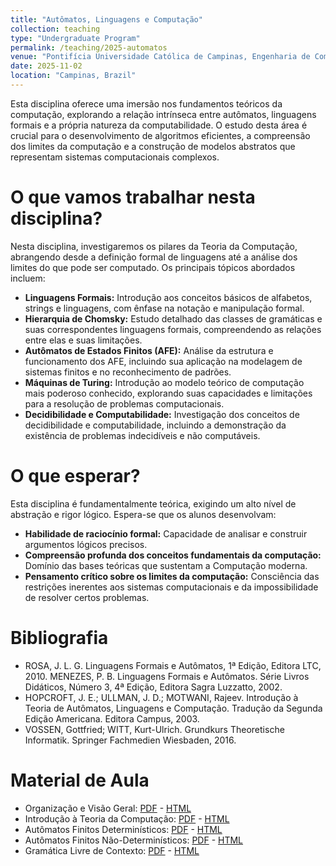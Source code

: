 ```yaml
---
title: "Autômatos, Linguagens e Computação"
collection: teaching
type: "Undergraduate Program"
permalink: /teaching/2025-automatos
venue: "Pontifícia Universidade Católica de Campinas, Engenharia de Computação"
date: 2025-11-02
location: "Campinas, Brazil"
---
```


Esta disciplina oferece uma imersão nos fundamentos teóricos da computação, explorando a relação intrínseca entre autômatos, linguagens formais e a própria natureza da computabilidade. O estudo desta área é crucial para o desenvolvimento de algoritmos eficientes, a compreensão dos limites da computação e a construção de modelos abstratos que representam sistemas computacionais complexos.

# O que vamos trabalhar nesta disciplina?

Nesta disciplina, investigaremos os pilares da Teoria da Computação, abrangendo desde a definição formal de linguagens até a análise dos limites do que pode ser computado. Os principais tópicos abordados incluem:

*   **Linguagens Formais:** Introdução aos conceitos básicos de alfabetos, strings e linguagens, com ênfase na notação e manipulação formal.
*   **Hierarquia de Chomsky:** Estudo detalhado das classes de gramáticas e suas correspondentes linguagens formais, compreendendo as relações entre elas e suas limitações.
*   **Autômatos de Estados Finitos (AFE):** Análise da estrutura e funcionamento dos AFE, incluindo sua aplicação na modelagem de sistemas finitos e no reconhecimento de padrões.
*   **Máquinas de Turing:** Introdução ao modelo teórico de computação mais poderoso conhecido, explorando suas capacidades e limitações para a resolução de problemas computacionais.
*   **Decidibilidade e Computabilidade:** Investigação dos conceitos de decidibilidade e computabilidade, incluindo a demonstração da existência de problemas indecidíveis e não computáveis.

# O que esperar?

Esta disciplina é fundamentalmente teórica, exigindo um alto nível de abstração e rigor lógico. Espera-se que os alunos desenvolvam:

*   **Habilidade de raciocínio formal:** Capacidade de analisar e construir argumentos lógicos precisos.
*   **Compreensão profunda dos conceitos fundamentais da computação:** Domínio das bases teóricas que sustentam a Computação moderna.
*   **Pensamento crítico sobre os limites da computação:** Consciência das restrições inerentes aos sistemas computacionais e da impossibilidade de resolver certos problemas.

# Bibliografia

* ROSA, J. L. G. Linguagens Formais e Autômatos, 1ª Edição, Editora LTC, 2010.
MENEZES, P. B. Linguagens Formais e Autômatos. Série Livros Didáticos, Número 3, 4ª Edição, Editora Sagra Luzzatto, 2002.
* HOPCROFT, J. E.; ULLMAN, J. D.; MOTWANI, Rajeev. Introdução à Teoria de Autômatos, Linguagens e Computação. Tradução da Segunda Edição Americana. Editora Campus, 2003.
* VOSSEN, Gottfried; WITT, Kurt-Ulrich. Grundkurs Theoretische Informatik. Springer Fachmedien Wiesbaden, 2016.

# Material de Aula

* Organização e Visão Geral: [PDF](https://denmartins.github.io/files/lectures/2025/Automatos/00-ALC-Organizacao-small.pdf) - [HTML](https://denmartins.github.io/files/lectures/2025/Automatos/00-ALC-Organizacao.html)
* Introdução à Teoria da Computação: [PDF](https://denmartins.github.io/files/lectures/2025/Automatos/01-ALC-IntroducaoTeoriaComputacao.pdf) - [HTML](https://denmartins.github.io/files/lectures/2025/Automatos/01-ALC-IntroducaoTeoriaComputacao.html)
* Autômatos Finitos Determinísticos: [PDF](https://denmartins.github.io/files/lectures/2025/Automatos/02-ALC-AutomatosFinitosDeterministicos.pdf) - [HTML](https://denmartins.github.io/files/lectures/2025/Automatos/02-ALC-AutomatosFinitosDeterministicos.html)
* Autômatos Finitos Não-Determinísticos: [PDF](https://denmartins.github.io/files/lectures/2025/Automatos/03-ALC-AutomatosFinitosNaoDeterministicos.pdf) - [HTML](https://denmartins.github.io/files/lectures/2025/Automatos/03-ALC-AutomatosFinitosNaoDeterministicos.html)
* Gramática Livre de Contexto: [PDF](https://denmartins.github.io/files/lectures/2025/Automatos/ALC-Gramaticas.pdf) - [HTML](https://denmartins.github.io/files/lectures/2025/Automatos/ALC-Gramaticas.html)
